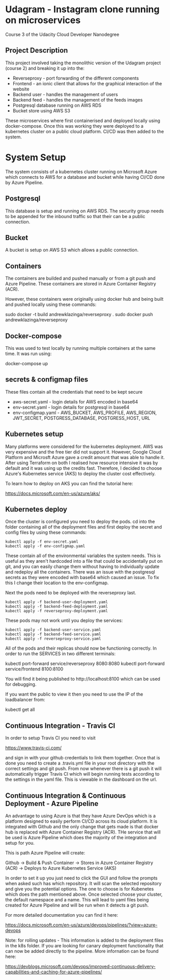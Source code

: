 # Udagram - Instagram clone running on microservices
Course 3 of the Udacity Cloud Developer Nanodegree


## Project Description

This project involved taking the monolithic version of the Udagram project (course 2) and breaking it up into the:

* Reverseproxy - port forwarding of the different components
* Frontend - an ionic client that allows for the graphical interaction of the website
* Backend user - handles the management of users 
* Backend feed - handles the management of the feeds images
* Postgresql database running on AWS RDS
* Bucket store using AWS S3

These microservices where first containerised and deployed locally using docker-compose. Once this was working they were deployed to a kubernetes cluster on a public cloud platform. CI/CD was then added to the system.


# System Setup 

The system consists of a kubernetes cluster running on Microsoft Azure which connects to AWS for a database and bucket while having CI/CD done by Azure Pipeline.

## Postgresql

This database is setup and running on AWS RDS. The security group needs to be appended for the inbound traffic so that their can be a public connection.

## Bucket 

A bucket is setup on AWS S3 which allows a public connection.

## Containers 

The containers are builded and pushed manually or from a git push and Azure Pipeline. These containers are stored in Azure Container Registry (ACR).

However, these containers were originally using docker hub and being built and pushed locally using these commands:

sudo docker -t build andrewklazinga/reverseproxy .
sudo docker push andrewklazinga/reverseproxy

## Docker-compose

This was used to test locally by running multiple containers at the same time. It was run using:

docker-compose up

## secrets & configmap files

These files contain all the credentials that need to be kept secure
* aws-secret.yaml - login details for AWS encoded in base64
* env-secret.yaml - login details for postgresql in base64
* env-configmap.yaml - AWS_BUCKET, AWS_PROFILE, AWS_REGION, JWT_SECRET, POSTGRESS_DATABASE, POSTGRESS_HOST, URL

## Kubernetes setup 

Many platforms were considered for the kubernetes deployment. AWS was very expensive and the free tier did not support it. However, Google Cloud Platform and Microsft Azure gave a credit amount that was able to handle it. After using Terraform on both I realised how resource intensive it was by default and it was using up the credits fast. Therefore, I decided to choose Azure's Kubernetes service (AKS) to deploy the cluster cost effectively.

To learn how to deploy on AKS you can find the tutorial here:

https://docs.microsoft.com/en-us/azure/aks/


## Kubernetes deploy

Once the cluster is configured you need to deploy the pods. cd into the folder containing all of the deployment files and first deploy the secret and config files by using these commands:

```kubectl apply -f aws-secret.yaml
kubectl apply -f env-secret.yaml
kubectl apply -f env-configmap.yaml
```
These contain all of the environmental variables the system needs. This is useful as they aren't hardcoded into a file that could be accidentally put on git, and you can easily change them without having to individually update and redeploy all the containers. There was an issue with the postgresql secrets as they were encoded with base64 which caused an issue. To fix this I change their location to the env-configmap.

Next the pods need to be deployed with the reverseproxy last.

```kubectl apply -f frontend-deployment.yaml
kubectl apply -f backend-user-deployment.yaml
kubectl apply -f backend-feed-deployment.yaml
kubectl apply -f reverseproxy-deployment.yaml
```

These pods may not work until you deploy the services:

```kubectl apply -f frontend-service.yaml
kubectl apply -f backend-user-service.yaml
kubectl apply -f backend-feed-service.yaml
kubectl apply -f reverseproxy-service.yaml
```

All of the pods and their replicas should now be functioning correctly. In order to run the SERVICES in two different terminals:

kubectl port-forward service/reverseproxy 8080:8080
kubectl port-forward service/frontend 8100:8100

You will find it being published to http://localhost:8100 which can be used for debugging.

If you want the public to view it then you need to use the IP of the loadbalancer from:

kubectl get all


## Continuous Integration - Travis CI

In order to setup Travis CI you need to visit

https://www.travis-ci.com/

and sign in with your github credentials to link them together. Once that is done you need to create a .travis.yml file in your root directory with the correct settings and git push. From now whenever there is a git push it will automatically trigger Travis CI which will begin running tests according to the settings in the yaml file. This is viewable in the dashboard on the url.


## Continuous Integration & Continuous Deployment - Azure Pipeline

An advantage to using Azure is that they have Azure DevOps which is a platform designed to easily perform CI/CD across its cloud platform. It is integrated with Github and the only change that gets made is that docker hub is replaced with Azure Container Registry (ACR). THe service that will be used is Azure Pipeline which does the majority of the integration and setup for you.

This is path Azure Pipeline will create:

Github -> Build & Push Container -> Stores in Azure Container Registry (ACR) -> Deploys to Azure Kubernetes Service (AKS)

In order to set it up you just need to click the GUI and follow the prompts when asked such has which repository. It will scan the selected repository and give you the potential options. The one to choose is for Kubenetes which does the path mentioned above. Once selected choose your cluster, the default namespace and a name. This will lead to yaml files being created for Azure Pipeline and will be run when it detects a git push.

For more detailed documentation you can find it here:

https://docs.microsoft.com/en-us/azure/devops/pipelines/?view=azure-devops

Note: for rolling updates - This information is added to the deployment files in the k8s folder. If you are looking for canary deployment functionality that can now be added directly to the pipeline. More infornation can be found here:

https://devblogs.microsoft.com/devops/improved-continuous-delivery-capabilities-and-caching-for-azure-pipelines/